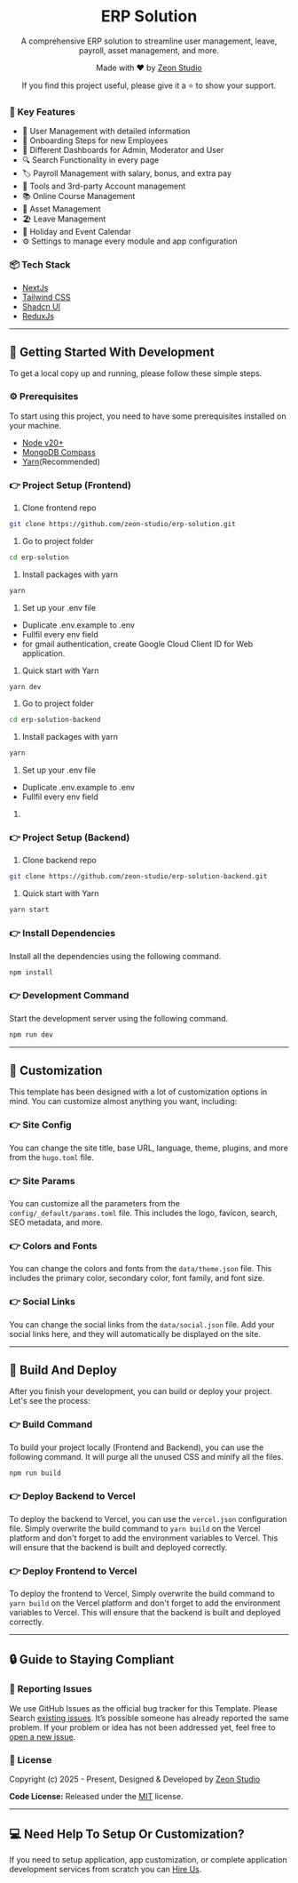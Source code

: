 <h1 align="center">ERP Solution</h1>

<p align="center">A comprehensive ERP solution to streamline user management, leave, payroll, asset management, and more.</p>

<p align="center">Made with ♥ by <a href="https://zeon.studio/"> Zeon Studio</a></p>
<p align=center>If you find this project useful, please give it a ⭐ to show your support.</p>

### 📌 Key Features

- 👥 User Management with detailed information
- 👥 Onboarding Steps for new Employees
- 🎯 Different Dashboards for Admin, Moderator and User
- 🔍 Search Functionality in every page
- 🏷️ Payroll Management with salary, bonus, and extra pay
- 🔗 Tools and 3rd-party Account management
- 📚 Online Course Management
- 📱 Asset Management
- 🏖️ Leave Management
- 📆 Holiday and Event Calendar
- ⚙️ Settings to manage every module and app configuration

### 📦 Tech Stack

- [NextJs](https://nextjs.org/)
- [Tailwind CSS](https://tailwindcss.com/)
- [Shadcn UI](https://ui.shadcn.com/)
- [ReduxJs](https://redux.js.org/)

---

## 🚀 Getting Started With Development

To get a local copy up and running, please follow these simple steps.

### ⚙️ Prerequisites

To start using this project, you need to have some prerequisites installed on your machine.

- [Node v20+](https://nodejs.org/en/download/)
- [MongoDB Compass](https://www.mongodb.com/products/tools/compass)
- [Yarn](https://www.npmjs.com/package/yarn)(Recommended)

### 👉 Project Setup (Frontend)

1. Clone frontend repo

  ```bash
  git clone https://github.com/zeon-studio/erp-solution.git
  ```

1. Go to project folder

  ```bash
  cd erp-solution
  ```

1. Install packages with yarn

  ```bash
  yarn
  ```

1. Set up your .env file

- Duplicate .env.example to .env
- Fullfil every env field
- for gmail authentication, create Google Cloud Client ID for Web application.

1. Quick start with Yarn

  ```bash
  yarn dev
  ```

1. Go to project folder

  ```bash
  cd erp-solution-backend
  ```

1. Install packages with yarn

  ```bash
  yarn
  ```

1. Set up your .env file

- Duplicate .env.example to .env
- Fullfil every env field

1.

### 👉 Project Setup (Backend)

1. Clone backend repo

  ```bash
  git clone https://github.com/zeon-studio/erp-solution-backend.git
  ```

1. Quick start with Yarn

  ```bash
  yarn start
  ```

### 👉 Install Dependencies

Install all the dependencies using the following command.

```bash
npm install
```

### 👉 Development Command

Start the development server using the following command.

```bash
npm run dev
```

---

## 📝 Customization

This template has been designed with a lot of customization options in mind. You can customize almost anything you want, including:

### 👉 Site Config

You can change the site title, base URL, language, theme, plugins, and more from the `hugo.toml` file.

### 👉 Site Params

You can customize all the parameters from the `config/_default/params.toml` file. This includes the logo, favicon, search, SEO metadata, and more.

### 👉 Colors and Fonts

You can change the colors and fonts from the `data/theme.json` file. This includes the primary color, secondary color, font family, and font size.

### 👉 Social Links

You can change the social links from the `data/social.json` file. Add your social links here, and they will automatically be displayed on the site.

---

## 🚀 Build And Deploy

After you finish your development, you can build or deploy your project. Let's see the process:

### 👉 Build Command

To build your project locally (Frontend and Backend), you can use the following command. It will purge all the unused CSS and minify all the files.

```bash
npm run build
```

### 👉 Deploy Backend to Vercel

To deploy the backend to Vercel, you can use the `vercel.json` configuration file. Simply overwrite the build command to `yarn build` on the Vercel platform and don't forget to add the environment variables to Vercel. This will ensure that the backend is built and deployed correctly.

### 👉 Deploy Frontend to Vercel

To deploy the frontend to Vercel, Simply overwrite the build command to `yarn build` on the Vercel platform and don't forget to add the environment variables to Vercel. This will ensure that the backend is built and deployed correctly.

---

## 🔒 Guide to Staying Compliant

### 🐞 Reporting Issues

We use GitHub Issues as the official bug tracker for this Template. Please Search [existing issues](https://github.com/zeon-studio/erp-solution/issues). It’s possible someone has already reported the same problem.
If your problem or idea has not been addressed yet, feel free to [open a new issue](https://github.com/zeon-studio/erp-solution/issues).

### 📝 License

Copyright (c) 2025 - Present, Designed & Developed by [Zeon Studio](https://zeon.studio/)

**Code License:** Released under the [MIT](https://github.com/zeon-studio/erp-solution/blob/main/LICENSE) license.

---

## 💻 Need Help To Setup Or Customization?

If you need to setup application, app customization, or complete application development services from scratch you can [Hire Us](https://zeon.studio/estimate-project).
